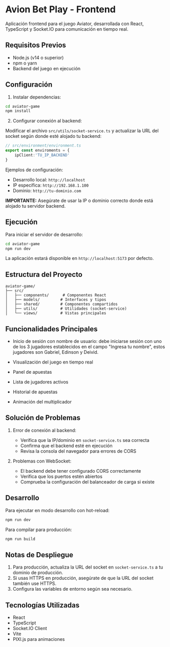 # Avion Bet Play - Frontend

Aplicación frontend para el juego Aviator, desarrollada con React, TypeScript y Socket.IO para comunicación en tiempo real.

## Requisitos Previos

- Node.js (v14 o superior)
- npm o yarn
- Backend del juego en ejecución

## Configuración

1. Instalar dependencias:
```bash
cd aviator-game
npm install
```

2. Configurar conexión al backend:

Modificar el archivo `src/utils/socket-service.ts` y actualizar la URL del socket según donde esté alojado tu backend:

```typescript
// src/environment/environment.ts
export const enviroments = {
    ipClient:'TU_IP_BACKEND'
}
```

Ejemplos de configuración:
- Desarrollo local: `http://localhost`
- IP específica: `http://192.168.1.100`
- Dominio: `http://tu-dominio.com`

**IMPORTANTE:** Asegúrate de usar la IP o dominio correcto donde está alojado tu servidor backend.

## Ejecución

Para iniciar el servidor de desarrollo:

```bash
cd aviator-game
npm run dev
```

La aplicación estará disponible en `http://localhost:5173` por defecto.

## Estructura del Proyecto

```
aviator-game/
├── src/
│   ├── components/      # Componentes React
│   ├── models/         # Interfaces y tipos
│   ├── shared/         # Componentes compartidos
│   ├── utils/          # Utilidades (socket-service)
│   └── views/          # Vistas principales
```

## Funcionalidades Principales

- Inicio de sesión con nombre de usuario: debe iniciarse sesión con uno de los 3 jugadores establecidos en el campo "Ingresa tu nombre", estos jugadores son Gabriel, Edinson y Deivid.

- Visualización del juego en tiempo real
- Panel de apuestas
- Lista de jugadores activos
- Historial de apuestas
- Animación del multiplicador

## Solución de Problemas

1. Error de conexión al backend:
   - Verifica que la IP/dominio en `socket-service.ts` sea correcta
   - Confirma que el backend esté en ejecución
   - Revisa la consola del navegador para errores de CORS

2. Problemas con WebSocket:
   - El backend debe tener configurado CORS correctamente
   - Verifica que los puertos estén abiertos
   - Comprueba la configuración del balanceador de carga si existe

## Desarrollo

Para ejecutar en modo desarrollo con hot-reload:
```bash
npm run dev
```

Para compilar para producción:
```bash
npm run build
```

## Notas de Despliegue

1. Para producción, actualiza la URL del socket en `socket-service.ts` a tu dominio de producción.
2. Si usas HTTPS en producción, asegúrate de que la URL del socket también use HTTPS.
3. Configura las variables de entorno según sea necesario.

## Tecnologías Utilizadas

- React
- TypeScript
- Socket.IO Client
- Vite
- PIXI.js para animaciones
